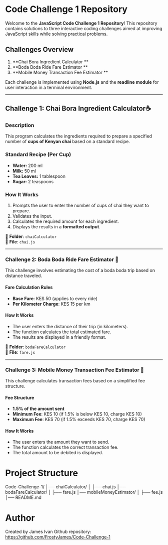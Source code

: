 # Code Challenge 1 Repository 

Welcome to the **JavaScript Code Challenge 1 Repository**! This repository contains solutions to three interactive coding challenges aimed at improving JavaScript skills while solving practical problems.

## Challenges Overview 

1. **Chai Bora Ingredient Calculator **  
2. **Boda Boda Ride Fare Estimator **  
3. **Mobile Money Transaction Fee Estimator **  

Each challenge is implemented using **Node.js** and the **readline module** for user interaction in a terminal environment.

---

## Challenge 1: Chai Bora Ingredient Calculator☕

### **Description**
This program calculates the ingredients required to prepare a specified number of **cups of Kenyan chai** based on a standard recipe.

### **Standard Recipe (Per Cup)**
- **Water:** 200 ml  
- **Milk:** 50 ml  
- **Tea Leaves:** 1 tablespoon  
- **Sugar:** 2 teaspoons  

### **How It Works**
1. Prompts the user to enter the number of cups of chai they want to prepare.
2. Validates the input.
3. Calculates the required amount for each ingredient.
4. Displays the results in a **formatted output**.


🔹 **Folder**: `chaiCalculator`  
🔹 **File**: `chai.js`  

---

### **Challenge 2: Boda Boda Ride Fare Estimator 🛵**
This challenge involves estimating the cost of a boda boda trip based on distance traveled.

#### **Fare Calculation Rules**
- **Base Fare**: KES 50 (applies to every ride)
- **Per Kilometer Charge**: KES 15 per km

#### **How It Works**
- The user enters the distance of their trip (in kilometers).
- The function calculates the total estimated fare.
- The results are displayed in a friendly format.


🔹 **Folder**: `bodaFareCalculator`  
🔹 **File**: `fare.js`  

---

### **Challenge 3: Mobile Money Transaction Fee Estimator 📱**
This challenge calculates transaction fees based on a simplified fee structure.

#### **Fee Structure**
- **1.5% of the amount sent**
- **Minimum Fee**: KES 10 (if 1.5% is below KES 10, charge KES 10)
- **Maximum Fee**: KES 70 (if 1.5% exceeds KES 70, charge KES 70)

#### **How It Works**
- The user enters the amount they want to send.
- The function calculates the correct transaction fee.
- The total amount to be debited is displayed.

# Project Structure 
Code-Challenge-1/
│── chaiCalculator/
│   ├── chai.js
│── bodaFareCalculator/
│   ├── fare.js
│── mobileMoneyEstimator/
│   ├── fee.js
│── README.md

# Author
Created by James Ivan
Github repository: https://github.com/FrostyJames/Code-Challenge-1
